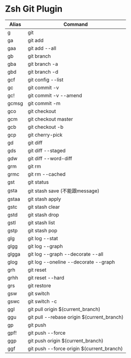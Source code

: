# Zsh Git Plugin

| Alias | Command                                    |
|-------|--------------------------------------------|
| g     | git                                        |
| ga    | git add                                    |
| gaa   | git add --all                              |
| gb    | git branch                                 |
| gba   | git branch -a                              |
| gbd   | git branch -d                              |
| gcf   | git config --list                          |
| gc    | git commit -v                              |
| gc!   | git commit -v --amend                      |
| gcmsg | git commit -m                              |
| gco   | git checkout                               |
| gcm   | git checkout master                        |
| gcb   | git checkout -b                            |
| gcp   | git cherry-pick                            |
| gd    | git diff                                   |
| gds   | git diff --staged                          |
| gdw   | git diff --word-diff                       |
| grm   | git rm                                     |
| grmc  | git rm --cached                            |
| gst   | git status                                 |
| gsta  | git stash save (不能跟message)             |
| gstaa | git stash apply                            |
| gstc  | git stash clear                            |
| gstd  | git stash drop                             |
| gstl  | git stash list                             |
| gstp  | git stash pop                              |
| glg   | git log --stat                             |
| glgg  | git log --graph                            |
| glgga | git log --graph --decorate --all           |
| glog  | git log --oneline --decorate --graph       |
| grh   | git reset                                  |
| grhh  | git reset --hard                           |
| grs   | git restore                                |
| gsw   | git switch                                 |
| gswc  | git switch -c                              |
| ggl   | git pull origin $(current_branch)          |
| ggu   | git pull --rebase origin $(current_branch) |
| gp    | git push                                   |
| gpf!  | git push --force                           |
| ggp   | git push origin $(current_branch)          |
| ggf   | git push --force origin $(current_branch)  |
